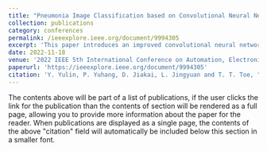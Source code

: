 ```yaml
---
title: "Pneumonia Image Classification based on Convolutional Neural Network"
collection: publications
category: conferences
permalink: /ieeexplore.ieee.org/document/9994305
excerpt: 'This paper introduces an improved convolutional neural network (CNN), which is used to classify and recognize different types of pneumonia using chest CT images. This classifying model is built and trained on thousands of real clinical chest CT images, which respectively belong to patients with viral pneumonia, patients with bacterial pneumonia, patients with COVID-19, and nonpatients. To richen the dataset and avoid over-fitting, pre-processing methods are recommended. Then the paper elaborates the structure of the new network and compares the performance of different optimizers in this dataset. Finally, the accuracy, specificity, precision, sensitivity, and F1-score of the model are calculated to quantitatively evaluate the performance of this model. The final training accuracy is about 97.9%, and the test accuracy is 91.8%.'
date: 2022-11-18
venue: '2022 IEEE 5th International Conference on Automation, Electronics and Electrical Engineering (AUTEEE)'
paperurl: 'https://ieeexplore.ieee.org/document/9994305'
citation: 'Y. Yulin, P. Yuhang, D. Jiakai, L. Jingyuan and T. T. Toe, "Pneumonia image classification based on convolutional neural network," 2022 IEEE 5th International Conference on Automation, Electronics and Electrical Engineering (AUTEEE), Shenyang, China, 2022, pp. 316-320, doi: 10.1109/AUTEEE56487.2022.9994305.'
---
```


The contents above will be part of a list of publications, if the user clicks the link for the publication than the contents of section will be rendered as a full page, allowing you to provide more information about the paper for the reader. When publications are displayed as a single page, the contents of the above "citation" field will automatically be included below this section in a smaller font.